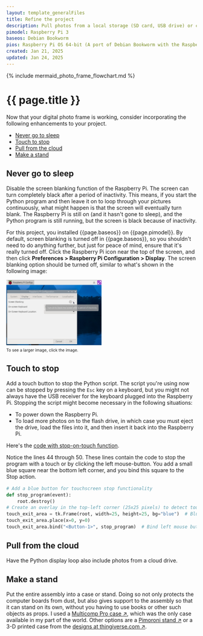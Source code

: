 ```yaml
---
layout: template_generalFiles
title: Refine the project
description: Pull photos from a local storage (SD card, USB drive) or cloud storage, and display them with a time lag.
pimodel: Raspberry Pi 3
baseos: Debian Bookworm
pios: Raspberry Pi OS 64-bit (A port of Debian Bookworm with the Raspberry Pi Desktop)
created: Jan 21, 2025
updated: Jan 24, 2025
---
```


{% include mermaid_photo_frame_flowchart.md %}

# {{ page.title }}

Now that your digital photo frame is working, consider incorporating the following enhancements to your project.

-  [Never go to sleep](#never-go-to-sleep)
-  [Touch to stop](#touch-to-stop)
-  [Pull from the cloud](#pull-from-the-cloud)
-  [Make a stand](#make-a-stand)

## Never go to sleep

Disable the screen blanking function of the Raspberry Pi. The screen can turn completely black after a period of inactivity. This means, if you start the Python program and then leave it on to loop through your pictures continuously, what might happen is that the screen will eventually turn blank. The Raspberry Pi is still on (and it hasn't gone to sleep), and the Python program is still running, but the screen is black because of inactivity.

For this project, you installed {{page.baseos}} on {{page.pimodel}}. By default, screen blanking is turned off in {{page.baseos}}, so you shouldn't need to do anything further, but just for peace of mind, ensure that it's really turned off. Click the Raspberry Pi icon near the top of the screen, and then click **Preferences > Raspberry Pi Configuration > Display**. The screen blanking option should be turned off, similar to what's shown in the following image:

<a href = "../images/debian_bookworm_screen_blanking.png"><img src = "../images/debian_bookworm_screen_blanking.png" width="50%" /></a><br/>
<span style="font-size:75%;">To see a larger image, click the image.</span>

## Touch to stop

Add a touch button to stop the Python script. The script you're using now can be stopped by pressing the `Esc` key on a keyboard, but you might not always have the USB receiver for the keyboard plugged into the Raspberry Pi. Stopping the script might become necessary in the following situations:

-  To power down the Raspberry Pi.
-  To load more photos on to the flash drive, in which case you must eject the drive, load the files into it, and then insert it back into the Raspberry Pi.

Here's the [code with stop-on-touch function](https://raw.githubusercontent.com/AninditaBasu/pi-projects/refs/heads/main/_includes/pyscript_photo_frame_touch_stop.py). 

Notice the lines 44 through 50. These lines contain the code to stop the program with a touch or by clicking the left mouse-button. You add a small blue square near the bottom left corner, and you bind this square to the Stop action.

```python
# Add a blue button for touchscreen stop functionality
def stop_program(event):
    root.destroy()
# Create an overlay in the top-left corner (25x25 pixels) to detect touch
touch_exit_area = tk.Frame(root, width=25, height=25, bg="blue")  # Blue for visibility purposes
touch_exit_area.place(x=0, y=0)
touch_exit_area.bind("<Button-1>", stop_program)  # Bind left mouse button or touchscreen press
``` 

## Pull from the cloud

Have the Python display loop also include photos from a cloud drive.

## Make a stand

Put the entire assembly into a case or stand. Doing so not only protects the computer boards from dust, but also gives support to the assembly so that it can stand on its own, without you having to use books or other such objects as props. I used a [Multicomp Pro case :arrow_upper_right:](https://www.amazon.in/Robotism-Official-Screen-Display-Raspberry/dp/B09KTRT3KF), which was the only case available in my part of the world. Other options are a [Pimoroni stand :arrow_upper_right:](https://shop.pimoroni.com/products/raspberry-pi-7-touchscreen-display-frame?variant=6337432065) or a 3-D printed case from the [designs at thingiverse.com :arrow_upper_right:](https://www.thingiverse.com/search?q=raspberry+touchscreen+display&page=1).
